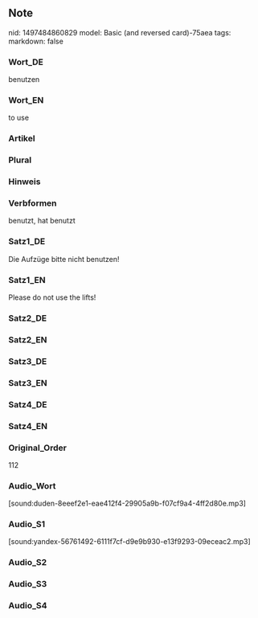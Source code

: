 ## Note
nid: 1497484860829
model: Basic (and reversed card)-75aea
tags: 
markdown: false

### Wort_DE
benutzen

### Wort_EN
to use

### Artikel


### Plural


### Hinweis


### Verbformen
benutzt, hat benutzt

### Satz1_DE
Die Aufzüge bitte nicht benutzen!

### Satz1_EN
Please do not use the lifts!

### Satz2_DE


### Satz2_EN


### Satz3_DE


### Satz3_EN


### Satz4_DE


### Satz4_EN


### Original_Order
112

### Audio_Wort
[sound:duden-8eeef2e1-eae412f4-29905a9b-f07cf9a4-4ff2d80e.mp3]

### Audio_S1
[sound:yandex-56761492-6111f7cf-d9e9b930-e13f9293-09eceac2.mp3]

### Audio_S2


### Audio_S3


### Audio_S4

